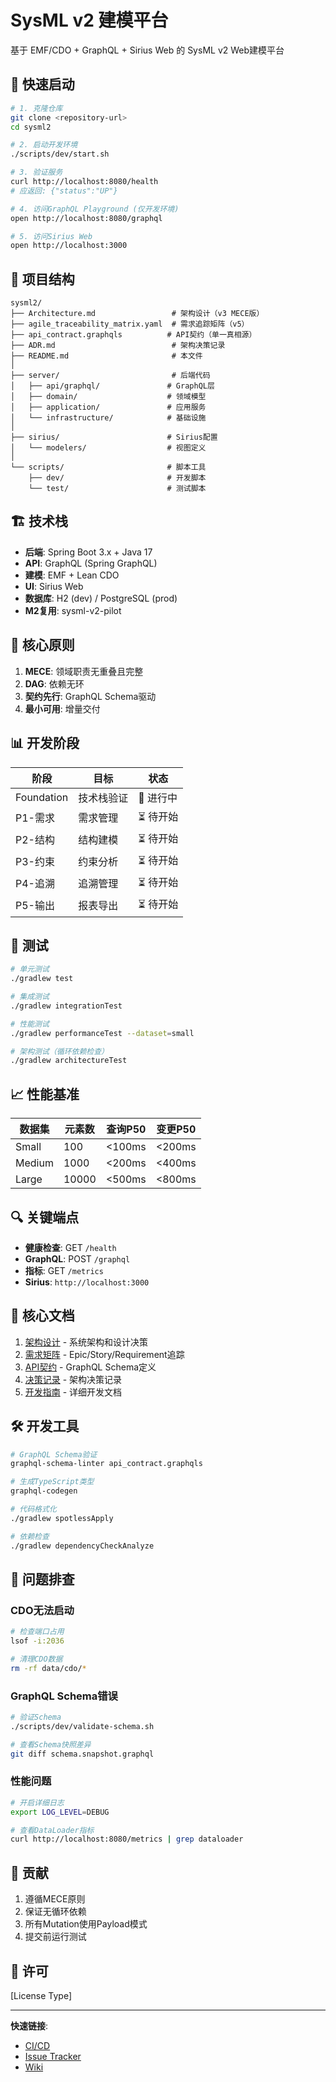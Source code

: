 # SysML v2 建模平台

基于 EMF/CDO + GraphQL + Sirius Web 的 SysML v2 Web建模平台

## 🚀 快速启动

```bash
# 1. 克隆仓库
git clone <repository-url>
cd sysml2

# 2. 启动开发环境
./scripts/dev/start.sh

# 3. 验证服务
curl http://localhost:8080/health
# 应返回: {"status":"UP"}

# 4. 访问GraphQL Playground (仅开发环境)
open http://localhost:8080/graphql

# 5. 访问Sirius Web
open http://localhost:3000
```

## 📁 项目结构

```
sysml2/
├── Architecture.md                 # 架构设计（v3 MECE版）
├── agile_traceability_matrix.yaml  # 需求追踪矩阵（v5）
├── api_contract.graphqls          # API契约（单一真相源）
├── ADR.md                          # 架构决策记录
├── README.md                       # 本文件
│
├── server/                         # 后端代码
│   ├── api/graphql/               # GraphQL层
│   ├── domain/                    # 领域模型
│   ├── application/               # 应用服务
│   └── infrastructure/            # 基础设施
│
├── sirius/                        # Sirius配置
│   └── modelers/                  # 视图定义
│
└── scripts/                       # 脚本工具
    ├── dev/                       # 开发脚本
    └── test/                      # 测试脚本
```

## 🏗️ 技术栈

- **后端**: Spring Boot 3.x + Java 17
- **API**: GraphQL (Spring GraphQL)
- **建模**: EMF + Lean CDO
- **UI**: Sirius Web
- **数据库**: H2 (dev) / PostgreSQL (prod)
- **M2复用**: sysml-v2-pilot

## 🎯 核心原则

1. **MECE**: 领域职责无重叠且完整
2. **DAG**: 依赖无环
3. **契约先行**: GraphQL Schema驱动
4. **最小可用**: 增量交付

## 📊 开发阶段

| 阶段 | 目标 | 状态 |
|------|------|------|
| Foundation | 技术栈验证 | 🚧 进行中 |
| P1-需求 | 需求管理 | ⏳ 待开始 |
| P2-结构 | 结构建模 | ⏳ 待开始 |
| P3-约束 | 约束分析 | ⏳ 待开始 |
| P4-追溯 | 追溯管理 | ⏳ 待开始 |
| P5-输出 | 报表导出 | ⏳ 待开始 |

## 🧪 测试

```bash
# 单元测试
./gradlew test

# 集成测试
./gradlew integrationTest

# 性能测试
./gradlew performanceTest --dataset=small

# 架构测试（循环依赖检查）
./gradlew architectureTest
```

## 📈 性能基准

| 数据集 | 元素数 | 查询P50 | 变更P50 |
|--------|--------|---------|---------|
| Small | 100 | <100ms | <200ms |
| Medium | 1000 | <200ms | <400ms |
| Large | 10000 | <500ms | <800ms |

## 🔍 关键端点

- **健康检查**: GET `/health`
- **GraphQL**: POST `/graphql`
- **指标**: GET `/metrics`
- **Sirius**: `http://localhost:3000`

## 📝 核心文档

1. [架构设计](Architecture.md) - 系统架构和设计决策
2. [需求矩阵](agile_traceability_matrix.yaml) - Epic/Story/Requirement追踪
3. [API契约](api_contract.graphqls) - GraphQL Schema定义
4. [决策记录](ADR.md) - 架构决策记录
5. [开发指南](docs/development.md) - 详细开发文档

## 🛠️ 开发工具

```bash
# GraphQL Schema验证
graphql-schema-linter api_contract.graphqls

# 生成TypeScript类型
graphql-codegen

# 代码格式化
./gradlew spotlessApply

# 依赖检查
./gradlew dependencyCheckAnalyze
```

## 🐛 问题排查

### CDO无法启动
```bash
# 检查端口占用
lsof -i:2036

# 清理CDO数据
rm -rf data/cdo/*
```

### GraphQL Schema错误
```bash
# 验证Schema
./scripts/dev/validate-schema.sh

# 查看Schema快照差异
git diff schema.snapshot.graphql
```

### 性能问题
```bash
# 开启详细日志
export LOG_LEVEL=DEBUG

# 查看DataLoader指标
curl http://localhost:8080/metrics | grep dataloader
```

## 🤝 贡献

1. 遵循MECE原则
2. 保证无循环依赖
3. 所有Mutation使用Payload模式
4. 提交前运行测试

## 📄 许可

[License Type]

---

**快速链接**:
- [CI/CD](https://github.com/...)
- [Issue Tracker](https://github.com/...)
- [Wiki](https://github.com/...)